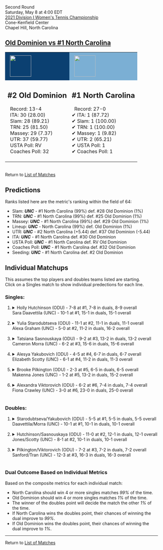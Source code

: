 Second Round  
Saturday, May 8 at 4:00 EDT  
[2021 Division I Women's Tennis Championship](../index.md)  
Cone-Kenfield Center  
Chapel Hill, North Carolina  
## [Old Dominion vs #1 North Carolina](https://www.ncaa.com/game/5833679)  

<table><tr style="background-color: #d9d9d9 !important"><td style="background-color: #0B4071 !important"><img src="https://www.ncaa.com/sites/default/files/images/logos/schools/o/old-dominion.70.png" width="70" height="70" style="padding: 8px;" /></td><td style="background-color: #7BAFD4 !important"><img src="https://www.ncaa.com/sites/default/files/images/logos/schools/n/north-carolina.70.png" width="70" height="70" style="padding: 8px;" /></td></tr><tr>
<td>  

<h2>#2 Old Dominion</h2>  
&nbsp; Record: 13-4<br>  
&nbsp; ITA: 30 (28.00)<br>  
&nbsp; Slam: 28 (89.21)<br>  
&nbsp; TRN: 25 (81.50)<br>  
&nbsp; Massey: 29 (7.37)<br>  
&nbsp; UTR: 37 (59.77)<br>  
&nbsp; USTA Poll: RV<br>  
&nbsp; Coaches Poll: 32<br>  
<br>  

</td>
<td>  

<h2>#1 North Carolina</h2>  
&nbsp; Record: 27-0<br>  
&#10004; ITA: 1 (87.72)<br>  
&#10004; Slam: 1 (100.00)<br>  
&#10004; TRN: 1 (100.00)<br>  
&#10004; Massey: 1 (9.82)<br>  
&#10004; UTR: 2 (65.21)<br>  
&#10004; USTA Poll: 1<br>  
&#10004; Coaches Poll: 1<br>  
<br>  

</td>
</tr></table>  


<br>Return to [List of Matches](../index.md)  

## Predictions  

Ranks listed here are the metric's ranking within the field of 64:  
- Slam: ***UNC*** - #1 North Carolina (99%) def. #28 Old Dominion (1%)  
- TRN: ***UNC*** - #1 North Carolina (99%) def. #25 Old Dominion (1%)  
- Massey: ***UNC*** - #1 North Carolina (99%) def. #29 Old Dominion (1%)  
- Lineup: ***UNC*** - North Carolina (99%) def. Old Dominion (1%)  
- UTR: ***UNC*** - #2 North Carolina (+5.44) def. #37 Old Dominion (-5.44)  
- ITA: ***UNC*** - #1 North Carolina def. #30 Old Dominion  
- USTA Poll: ***UNC*** - #1 North Carolina def. RV Old Dominion  
- Coaches Poll: ***UNC*** - #1 North Carolina def. #32 Old Dominion  
- Seeding: ***UNC*** - #1 North Carolina def. #2 Old Dominion  

## Individual Matchups  
This assumes the top players and doubles teams listed are starting.  
Click on a Singles match to show individual predections for each line.  

### Singles:  

<ol>
<li><details>
<summary markdown="span">Holly Hutchinson (ODU) - 7-8 at #1, 7-8 in duals, 8-9 overall<br>Sara Daavettila (UNC) - 10-1 at #1, 15-1 in duals, 15-1 overall</summary>
<h4>Predictions</h4><ul>
<li>Composite: <b><i>UNC</i></b> - Daavettila (94%) def. Hutchinson (6%)</li>  
<li>Slam: <b><i>UNC</i></b> - Daavettila (91%) def. Hutchinson (9%)</li>  
<li>TRN: <b><i>UNC</i></b> - Daavettila (98%) def. Hutchinson (2%)</li>  
<li>Massey: <b><i>ODU</i></b> - Hutchinson (NaN%) def. Daavettila (NaN%)</li>  
<li>UTR: <b><i>UNC</i></b> - Daavettila (92%) def. Hutchinson (8%)</li>  
<li>ITA: <b><i>UNC</i></b> - Daavettila (64.17) def. Hutchinson (5.40)</li>  
</ul>
</details>&nbsp;</li>
<li><details>
<summary markdown="span">Yulia Starodubtseva (ODU) - 11-1 at #2, 11-1 in duals, 11-1 overall<br>Alexa Graham (UNC) - 5-0 at #2, 11-2 in duals, 16-2 overall</summary>
<h4>Predictions</h4><ul>
<li>Composite: <b><i>UNC</i></b> - Graham (89%) def. Starodubtseva (11%)</li>  
<li>Slam: <b><i>UNC</i></b> - Graham (93%) def. Starodubtseva (7%)</li>  
<li>TRN: <b><i>UNC</i></b> - Graham (94%) def. Starodubtseva (6%)</li>  
<li>Massey: <b><i>ODU</i></b> - Starodubtseva (NaN%) def. Graham (NaN%)</li>  
<li>UTR: <b><i>UNC</i></b> - Graham (91%) def. Starodubtseva (9%)</li>  
<li>ITA: <b><i>UNC</i></b> - Graham (15.03) def. Starodubtseva (11.96)</li>  
</ul>
</details>&nbsp;</li>
<li><details>
<summary markdown="span">Tatsiana Sasnouskaya (ODU) - 9-2 at #3, 13-2 in duals, 13-2 overall<br>Cameron Morra (UNC) - 6-2 at #3, 15-6 in duals, 15-6 overall</summary>
<h4>Predictions</h4><ul>
<li>Composite: <b><i>UNC</i></b> - Morra (82%) def. Sasnouskaya (18%)</li>  
<li>Slam: <b><i>UNC</i></b> - Morra (88%) def. Sasnouskaya (12%)</li>  
<li>TRN: <b><i>UNC</i></b> - Morra (88%) def. Sasnouskaya (12%)</li>  
<li>Massey: <b><i>ODU</i></b> - Sasnouskaya (NaN%) def. Morra (NaN%)</li>  
<li>UTR: <b><i>UNC</i></b> - Morra (89%) def. Sasnouskaya (11%)</li>  
<li>ITA: <b><i>UNC</i></b> - Morra (20.00) def. Sasnouskaya (7.78)</li>  
</ul>
</details>&nbsp;</li>
<li><details>
<summary markdown="span">Alesya Yakubovich (ODU) - 4-5 at #4, 6-7 in duals, 6-7 overall<br>Elizabeth Scotty (UNC) - 6-1 at #4, 11-2 in duals, 11-3 overall</summary>
<h4>Predictions</h4><ul>
<li>Composite: <b><i>UNC</i></b> - Scotty (96%) def. Yakubovich (4%)</li>  
<li>Slam: <b><i>UNC</i></b> - Scotty (97%) def. Yakubovich (3%)</li>  
<li>TRN: <b><i>UNC</i></b> - Scotty (98%) def. Yakubovich (2%)</li>  
<li>Massey: <b><i>ODU</i></b> - Yakubovich (NaN%) def. Scotty (NaN%)</li>  
<li>UTR: <b><i>UNC</i></b> - Scotty (96%) def. Yakubovich (4%)</li>  
<li>ITA: <b><i>UNC</i></b> - Scotty (5.93) def. Yakubovich (0.00)</li>  
</ul>
</details>&nbsp;</li>
<li><details>
<summary markdown="span">Brooke Pilkington (ODU) - 2-3 at #5, 6-5 in duals, 6-5 overall<br>Makenna Jones (UNC) - 1-2 at #5, 13-2 in duals, 15-2 overall</summary>
<h4>Predictions</h4><ul>
<li>Composite: <b><i>UNC</i></b> - Jones (96%) def. Pilkington (4%)</li>  
<li>Slam: <b><i>UNC</i></b> - Jones (98%) def. Pilkington (2%)</li>  
<li>TRN: <b><i>UNC</i></b> - Jones (99%) def. Pilkington (1%)</li>  
<li>Massey: <b><i>ODU</i></b> - Pilkington (NaN%) def. Jones (NaN%)</li>  
<li>UTR: <b><i>UNC</i></b> - Jones (94%) def. Pilkington (6%)</li>  
<li>ITA: <b><i>UNC</i></b> - Jones (18.39) def. Pilkington (1.80)</li>  
</ul>
</details>&nbsp;</li>
<li><details>
<summary markdown="span">Alexandra Viktorovich (ODU) - 6-2 at #6, 7-4 in duals, 7-4 overall<br>Fiona Crawley (UNC) - 3-0 at #6, 23-0 in duals, 25-0 overall</summary>
<h4>Predictions</h4><ul>
<li>Composite: <b><i>UNC</i></b> - Crawley (97%) def. Viktorovich (3%)</li>  
<li>Slam: <b><i>UNC</i></b> - Crawley (99%) def. Viktorovich (1%)</li>  
<li>TRN: <b><i>UNC</i></b> - Crawley (99%) def. Viktorovich (1%)</li>  
<li>Massey: <b><i>ODU</i></b> - Viktorovich (NaN%) def. Crawley (NaN%)</li>  
<li>UTR: <b><i>UNC</i></b> - Crawley (93%) def. Viktorovich (7%)</li>  
<li>ITA: <b><i>UNC</i></b> - Crawley (16.89) def. Viktorovich (2.38)</li>  
</ul>
</details>&nbsp;</li>
</ol>

### Doubles:  

<ol>
<li><details>
<summary markdown="span">Starodubtseva/Yakubovich (ODU) - 5-5 at #1, 5-5 in duals, 5-5 overall<br>Daavettila/Morra (UNC) - 10-1 at #1, 10-1 in duals, 10-1 overall</summary>
<br>Sorry, we don't have any metrics for this match
</details>&nbsp;</li>
<li><details>
<summary markdown="span">Hutchinson/Sasnouskaya (ODU) - 11-0 at #2, 12-1 in duals, 12-1 overall<br>Jones/Scotty (UNC) - 8-1 at #2, 10-1 in duals, 10-1 overall</summary>
<br>Sorry, we don't have any metrics for this match
</details>&nbsp;</li>
<li><details>
<summary markdown="span">Pilkington/Viktorovich (ODU) - 7-2 at #3, 7-2 in duals, 7-2 overall<br>Sanford/Tran (UNC) - 12-3 at #3, 16-3 in duals, 16-3 overall</summary>
<br>Sorry, we don't have any metrics for this match
</details>&nbsp;</li>
</ol>

### Dual Outcome Based on Individual Metrics  
  
Based on the composite metrics for each individual match:  
- North Carolina should win 4 or more singles matches _99%_ of the time.  
- Old Dominion should win 4 or more singles matches _1%_ of the time.  
- The winner of the doubles point will decide the match the other _1%_ of the time.  
- If North Carolina wins the doubles point, their chances of winning the dual improve to _99%_.  
- If Old Dominion wins the doubles point, their chances of winning the dual improve to _1%_.  
  
------

Return to [List of Matches](../index.md)  
